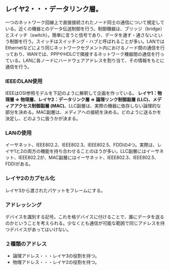 ## レイヤ2・・・データリンク層。
一つのネットワーク回線上で直接接続されたノード同士の通信について規定している。近くの機器とのデータ伝送制御を行う。制御機器は、ブリッジ（bridge）とスイッチ（switch）。簡単に言うと信号であり、データを通す・通さないという制御を行う。スイッチはスイッチング・ハブと呼ばれることが多い。LANではEthernetなどにより同じネットワークセグメント内におけるノード間の通信を行っており、WANでは、PPPやHDLCで隣接するネットワーク機器間の通信を行っている。LANに各ノードにハードウェアアドレスを割り当て、その情報をもとに通信を行う。
### IEEEのLAN使用
IEEEはOSI参照モデルを下記のように解釈して企画を作っている。
**レイヤ1：物理層 => 物理層、レイヤ2：データリンク層 => 論理リンク制御副層 (LLC)、メディアアクセス制御副層 (MAC)**。LLC副層は、実際の機器に依存しない論理的な部分を決める。MAC副層は、メディアへの接続を決める。どのように送るかを決定し、どのように扱うかが決まる。
### LANの使用
イーサネット、IEEE802.2、IEEE802.3、IEEE802.5、FDDIの4つ。実際は、レイヤ1と2の両方の機能を持ち合わせることのほうが多い。LLC副層にはイーサネット、IEEE802.2が、MAC副層にはイーサネット、IEEE802.3、IEEE802.5、FDDIがある。
### レイヤ2のカプセル化
レイヤ3から渡されたパケットをフレームにする。
### アドレッシング
デバイスを識別する記号。これを格デバイスに付けることで、誰にデータを送るのかということを考えられる。少なくとも通信が可能な範囲で同じアドレスを持つデバイスがあってはいけない。
### ２種類のアドレス
- 論理アドレス・・・レイヤ3の役割を持つ。  
- 物理アドレス・・・レイヤ2の役割を持つ。
